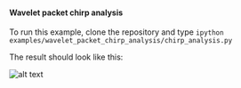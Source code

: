 #### Wavelet packet chirp analysis
To run this example, clone the repository and type
```ipython examples/wavelet_packet_chirp_analysis/chirp_analysis.py```

The result should look like this:

![alt text](chirp.png)
